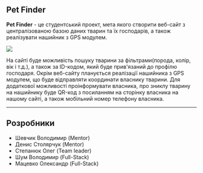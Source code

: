 <h2>Pet Finder</h2>

<p><b>Pet Finder</b> - це студентський проект, мета якого створити веб-сайт з централізованою базою даних тварин та їх господарів, а також реалізувати нашийник з GPS модулем.</p>
<img src="https://i.imgur.com/Ih03DMi.png">
<p>
На сайті буде можливість пошуку тварини за фільтрами(порода, колір, вік і т.д.), а також за ID-кодом, який буде прив'язаний до профілю господаря. Окрім веб-сайту планується реалізації нашийника з GPS модулем, що буде відправляти координати власнику тварини. Для додаткової можливості проінформувати власника, про зниклу тварину на нашийнику буде QR-код з посиланням на сторінку власника на нашому сайті, а також мобільний номер телефону власника.</b></p>
<hr>
<h2>Розробники</h2>
<ul>
  <li>Шевчик Володимир (Mentor)</li>
  <li>Денис Столярчук (Mentor)</li>
  <li>Степанюк Олег (Team leader)</li>
  <li>Шум Володимир (Full-Stack)</li>
  <li>Мацевко Олександр (Full-Stack)</li>
</ul>
